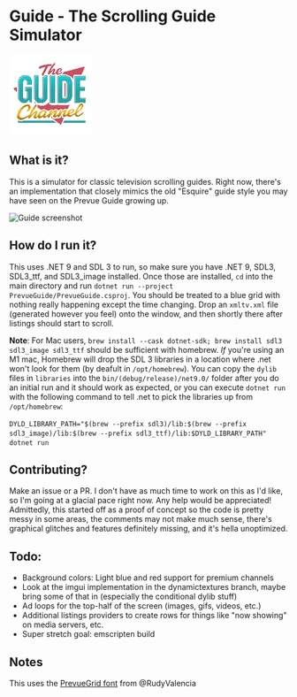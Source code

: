 # Guide - The Scrolling Guide Simulator

![The Guide Channel](/Guide/assets/images/guide-channel.png)

## What is it?
This is a simulator for classic television scrolling guides. Right now, there's an implementation that closely mimics the old "Esquire" guide style you may have seen on the Prevue Guide growing up.

![Guide screenshot](/.readme/guide.png)

## How do I run it?
This uses .NET 9 and SDL 3 to run, so make sure you have .NET 9,  SDL3, SDL3_ttf, and SDL3_image installed. Once those are installed, `cd` into the main directory and run `dotnet run --project PrevueGuide/PrevueGuide.csproj`. You should be treated to a blue grid with nothing really happening except the time changing. Drop an `xmltv.xml` file (generated however you feel) onto the window, and then shortly there after listings should start to scroll.

**Note**: For Mac users, `brew install --cask dotnet-sdk; brew install sdl3 sdl3_image sdl3_ttf` should be sufficient with homebrew. *If* you're using an M1 mac, Homebrew will drop the SDL 3 libraries in a location where .net won't look for them (by deafult in `/opt/homebrew`). You can copy the `dylib` files in `libraries` into the `bin/(debug/release)/net9.0/` folder after you do an initial run and it should work as expected, or you can execute `dotnet run` with the following command to tell .net to pick the libraries up from `/opt/homebrew`:

`DYLD_LIBRARY_PATH="$(brew --prefix sdl3)/lib:$(brew --prefix sdl3_image)/lib:$(brew --prefix sdl3_ttf)/lib:$DYLD_LIBRARY_PATH" dotnet run`

## Contributing?
Make an issue or a PR. I don't have as much time to work on this as I'd like, so I'm going at a glacial pace right now. Any help would be appreciated! Admittedly, this started off as a proof of concept so the code is pretty messy in some areas, the comments may not make much sense, there's graphical glitches and features definitely missing, and it's hella unoptimized.

## Todo:
- Background colors: Light blue and red support for premium channels
- Look at the imgui implementation in the dynamictextures branch, maybe bring some of that in (especially the conditional dylib stuff)
- Ad loops for the top-half of the screen (images, gifs, videos, etc.)
- Additional listings providers to create rows for things like "now showing" on media servers, etc.
- Super stretch goal: emscripten build

## Notes
This uses the [PrevueGrid font](https://ariweinstein.com/prevue/viewtopic.php?t=449) from @RudyValencia
